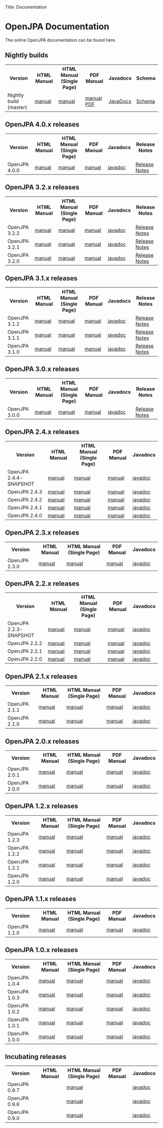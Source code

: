 Title: Documentation


<a name="Documentation-OpenJPADocumentation"></a>

# OpenJPA Documentation

The online OpenJPA documentation can be found here.

<a name="Documentation-Latest(4.0.1-SNAPSHOT)"></a>

## Nightly builds

<table>
<tr><th>Version</th><th> HTML Manual</th><th> HTML Manual (Single Page)</th><th>PDF Manual</th><th>Javadocs</th><th>Schema</th></tr>
<tr>
 <td class="border"> Nightly build (master)
 </td><td class="border"><a href="/builds/latest/docs/docbook/manual/main.html">manual</a>
 </td><td class="border"><a href="/builds/latest/docs/docbook/manual.html">manual</a>
 </td><td class="border"><a href="/builds/latest/docs/docbook/manual.pdf">manual PDF</a>
 </td><td class="border"><a href="/builds/latest/docs/javadoc/index.html">JavaDocs</a>
 </td><td class="border"><a href="/builds/latest/docs/schema/">Schema</a>
 </td></tr>
</table>

<a name="Documentation-OpenJPA4.0.xreleases"></a>

## OpenJPA 4.0.x releases

<table>
<tr><th>Version</th><th> HTML Manual</th><th> HTML Manual (Single Page)</th><th>PDF Manual</th><th>Javadocs</th><th>Release Notes</th></tr>
<tr><td class="border"> OpenJPA 4.0.0
 </td><td class="border"> <a href="/builds/4.0.0/apache-openjpa/docs/main.html">manual</a>
 </td><td class="border"> <a href="/builds/4.0.0/apache-openjpa/docs/manual.html">manual</a>
 </td><td class="border"> <a href="/builds/4.0.0/apache-openjpa/docs/manual.pdf">manual</a>
 </td><td class="border"> <a href="/builds/4.0.0/apidocs/index.html">javadoc</a>
 </td><td class="border"><A href="/builds/4.0.0/apache-openjpa/RELEASE-NOTES.html">Release Notes</A>
</td></tr>
<tr>
</table>

<a name="Documentation-OpenJPA3.2.xreleases"></a>

## OpenJPA 3.2.x releases

<table>
<tr><th>Version</th><th> HTML Manual</th><th> HTML Manual (Single Page)</th><th>PDF Manual</th><th>Javadocs</th><th>Release Notes</th></tr>
<tr><td class="border"> OpenJPA 3.2.2
 </td><td class="border"> <a href="/builds/3.2.2/apache-openjpa/docs/main.html">manual</a>
 </td><td class="border"> <a href="/builds/3.2.2/apache-openjpa/docs/manual.html">manual</a>
 </td><td class="border"> <a href="/builds/3.2.2/apache-openjpa/docs/manual.pdf">manual</a>
 </td><td class="border"> <a href="/builds/3.2.2/apidocs/index.html">javadoc</a>
 </td><td class="border"><A href="/builds/3.2.2/apache-openjpa/RELEASE-NOTES.html">Release Notes</A>
</td></tr>
<tr>
<tr><td class="border"> OpenJPA 3.2.1
 </td><td class="border"> <a href="/builds/3.2.1/apache-openjpa/docs/main.html">manual</a>
 </td><td class="border"> <a href="/builds/3.2.1/apache-openjpa/docs/manual.html">manual</a>
 </td><td class="border"> <a href="/builds/3.2.1/apache-openjpa/docs/manual.pdf">manual</a>
 </td><td class="border"> <a href="/builds/3.2.1/apidocs/index.html">javadoc</a>
 </td><td class="border"><A href="/builds/3.2.1/apache-openjpa/RELEASE-NOTES.html">Release Notes</A>
</td></tr>
<tr>
<tr><td class="border"> OpenJPA 3.2.0
 </td><td class="border"> <a href="/builds/3.2.0/apache-openjpa/docs/main.html">manual</a>
 </td><td class="border"> <a href="/builds/3.2.0/apache-openjpa/docs/manual.html">manual</a>
 </td><td class="border"> <a href="/builds/3.2.0/apache-openjpa/docs/manual.pdf">manual</a>
 </td><td class="border"> <a href="/builds/3.2.0/apidocs/index.html">javadoc</a>
 </td><td class="border"><A href="/builds/3.2.0/apache-openjpa/RELEASE-NOTES.html">Release Notes</A>
</td></tr>
<tr>
</table>

<a name="Documentation-OpenJPA3.1.xreleases"></a>

## OpenJPA 3.1.x releases

<table>
<tr><th>Version</th><th> HTML Manual</th><th> HTML Manual (Single Page)</th><th>PDF Manual</th><th>Javadocs</th><th>Release Notes</th></tr>
<tr><td class="border"> OpenJPA 3.1.2
 </td><td class="border"> <a href="/builds/3.1.2/apache-openjpa/docs/main.html">manual</a>
 </td><td class="border"> <a href="/builds/3.1.2/apache-openjpa/docs/manual.html">manual</a>
 </td><td class="border"> <a href="/builds/3.1.2/apache-openjpa/docs/manual.pdf">manual</a>
 </td><td class="border"> <a href="/builds/3.1.2/apidocs/index.html">javadoc</a>
 </td><td class="border"><A href="openjpa-3.1.x.html#changes-in-openjpa-312">Release Notes</A>
</td></tr>
<tr>
<tr><td class="border"> OpenJPA 3.1.1
 </td><td class="border"> <a href="/builds/3.1.1/apache-openjpa/docs/main.html">manual</a>
 </td><td class="border"> <a href="/builds/3.1.1/apache-openjpa/docs/manual.html">manual</a>
 </td><td class="border"> <a href="/builds/3.1.1/apache-openjpa/docs/manual.pdf">manual</a>
 </td><td class="border"> <a href="/builds/3.1.1/apidocs/index.html">javadoc</a>
 </td><td class="border"><A href="openjpa-3.1.x.html#changes-in-openjpa-311">Release Notes</A>
</td></tr>
<tr>
<tr><td class="border"> OpenJPA 3.1.0
 </td><td class="border"> <a href="/builds/3.1.0/apache-openjpa/docs/main.html">manual</a>
 </td><td class="border"> <a href="/builds/3.1.0/apache-openjpa/docs/manual.html">manual</a>
 </td><td class="border"> <a href="/builds/3.1.0/apache-openjpa/docs/manual.pdf">manual</a>
 </td><td class="border"> <a href="/builds/3.1.0/apidocs/index.html">javadoc</a>
 </td><td class="border"><A href="openjpa-3.1.x.html#changes-in-openjpa-310">Release Notes</A>
</td></tr>
<tr>
</table>

<a name="Documentation-OpenJPA3.0.xreleases"></a>

## OpenJPA 3.0.x releases

<table>
<tr><th> Version </th><th> HTML Manual </th><th> HTML Manual (Single Page) </th><th> PDF Manual </th><th>
Javadocs </th><th>Release Notes</th></tr>
<tr><td class="border"> OpenJPA 3.0.0
 </td><td class="border"> <a href="/builds/3.0.0/apache-openjpa/docs/main.html">manual</a>
 </td><td class="border"> <a href="/builds/3.0.0/apache-openjpa/docs/manual.html">manual</a>
 </td><td class="border"> <a href="/builds/3.0.0/apache-openjpa/docs/manual.pdf">manual</a>
 </td><td class="border"> <a href="/builds/3.0.0/apidocs/index.html">javadoc</a>
 </td><td class="border"> <A href="openjpa-3.0.x.html">Release Notes</A>
 </td></tr>
<tr>
</table>

<a name="Documentation-OpenJPA2.4.xreleases"></a>

## OpenJPA 2.4.x releases

<table>
<tr><th> Version </th><th> HTML Manual </th><th> HTML Manual (Single Page) </th><th> PDF Manual </th><th>
Javadocs </th></tr>
<tr><td class="border"> OpenJPA 2.4.4-SNAPSHOT
 </td><td class="border"> <a href="/builds/2.4.x/apache-openjpa/docs/main.html">manual</a>
 </td><td class="border"> <a href="/builds/2.4.x/apache-openjpa/docs/manual.html">manual</a>
 </td><td class="border"> <a href="/builds/2.4.x/apache-openjpa/docs/manual.pdf">manual</a>
 </td><td class="border"> <a href="/builds/2.4.x/apidocs/index.html">javadoc</a>
 </td></tr>
<tr><td class="border"> OpenJPA 2.4.3
 </td><td class="border"> <a href="/builds/2.4.3/apache-openjpa/docs/main.html">manual</a>
 </td><td class="border"> <a href="/builds/2.4.3/apache-openjpa/docs/manual.html">manual</a>
 </td><td class="border"> <a href="/builds/2.4.3/apache-openjpa/docs/manual.pdf">manual</a>
 </td><td class="border"> <a href="/builds/2.4.3/apidocs/index.html">javadoc</a>
 </td></tr>
<tr><td class="border"> OpenJPA 2.4.2
 </td><td class="border"> <a href="/builds/2.4.2/apache-openjpa/docs/main.html">manual</a>
 </td><td class="border"> <a href="/builds/2.4.2/apache-openjpa/docs/manual.html">manual</a>
 </td><td class="border"> <a href="/builds/2.4.2/apache-openjpa/docs/manual.pdf">manual</a>
 </td><td class="border"> <a href="/builds/2.4.2/apidocs/index.html">javadoc</a>
 </td></tr>
<tr><td class="border"> OpenJPA 2.4.1
 </td><td class="border"> <a href="/builds/2.4.1/apache-openjpa/docs/main.html">manual</a>
 </td><td class="border"> <a href="/builds/2.4.1/apache-openjpa/docs/manual.html">manual</a>
 </td><td class="border"> <a href="/builds/2.4.1/apache-openjpa/docs/manual.pdf">manual</a>
 </td><td class="border"> <a href="/builds/2.4.1/apidocs/index.html">javadoc</a>
 </td></tr>
<tr><td class="border"> OpenJPA 2.4.0
 </td><td class="border"> <a href="/builds/2.4.0/apache-openjpa/docs/main.html">manual</a>
 </td><td class="border"> <a href="/builds/2.4.0/apache-openjpa/docs/manual.html">manual</a>
 </td><td class="border"> <a href="/builds/2.4.0/apache-openjpa/docs/manual.pdf">manual</a>
 </td><td class="border"> <a href="/builds/2.4.0/apidocs/index.html">javadoc</a>
 </td></tr>
</table>

<a name="Documentation-OpenJPA2.3.xreleases"></a>

## OpenJPA 2.3.x releases

<table>
<tr><th> Version </th><th> HTML Manual </th><th> HTML Manual (Single Page) </th><th> PDF Manual </th><th>
Javadocs </th></tr>
<tr><td class="border"> OpenJPA 2.3.0
 </td><td class="border"> <a href="/builds/2.3.0/apache-openjpa/docs/main.html">manual</a>
 </td><td class="border"> <a href="/builds/2.3.0/apache-openjpa/docs/manual.html">manual</a>
 </td><td class="border"> <a href="/builds/2.3.0/apache-openjpa/docs/manual.pdf">manual</a>
 </td><td class="border"> <a href="/builds/2.3.0/apidocs/index.html">javadoc</a>
 </td></tr>
</table>

<a name="Documentation-OpenJPA2.2.xreleases"></a>

## OpenJPA 2.2.x releases

<!--
| Version | HTML Manual | HTML Manual (Single Page) | PDF Manual | Javadocs |
| ------- | ----------- | ------------------------- | ---------- | -------- |
| OpenJPA 2.2.1-SNAPSHOT | [manual](/builds/apache-openjpa-2.2.1-SNAPSHOT/docs/docbook/manual/main.html) | [manual](/builds/apache-openjpa-2.2.1-SNAPSHOT/docs/docbook/manual.html) | [manual](/builds/apache-openjpa-2.2.1-SNAPSHOT/docs/docbook/manual.pdf) | [javadoc](/builds/apache-openjpa-2.2.1-SNAPSHOT/docs/javadoc/index.html) |
| OpenJPA 2.2.0 | [manual](/builds/2.2.0/apache-openjpa/docs/main.html) | [manual](/builds/2.2.0/apache-openjpa/docs/manual.html) | [manual](/builds/2.2.0/apache-openjpa/docs/manual.pdf) | [javadoc](/builds/2.2.0/apidocs/index.html) |
-->

<table>
<tr><th> Version </th><th> HTML Manual </th><th> HTML Manual (Single Page) </th><th> PDF Manual </th><th>
Javadocs </th></tr>
<tr><td class="border"> OpenJPA 2.2.3-SNAPSHOT 
 </td><td class="border"> <a href="/builds/apache-openjpa-2.2.3-SNAPSHOT/docs/docbook/main.html">manual</a>
 </td><td class="border"> <a href="/builds/apache-openjpa-2.2.3-SNAPSHOT/docs/docbook/manual.html">manual</a>
 </td><td class="border"> <a href="/builds/apache-openjpa-2.2.3-SNAPSHOT/docs/docbook/manual.pdf">manual</a>
 </td><td class="border"> <a href="/builds/apache-openjpa-2.2.3-SNAPSHOT/docs/javadoc/index.html">javadoc</a>
 </td></tr>
<tr><td class="border"> OpenJPA 2.2.2
 </td><td class="border"> <a href="/builds/2.2.2/apache-openjpa/docs/main.html">manual</a>
 </td><td class="border"> <a href="/builds/2.2.2/apache-openjpa/docs/manual.html">manual</a>
 </td><td class="border"> <a href="/builds/2.2.2/apache-openjpa/docs/manual.pdf">manual</a>
 </td><td class="border"> <a href="/builds/2.2.2/apidocs/index.html">javadoc</a>
 </td></tr>
<tr><td class="border"> OpenJPA 2.2.1 
 </td><td class="border"> <a href="/builds/2.2.1/apache-openjpa/docs/main.html">manual</a>
 </td><td class="border"> <a href="/builds/2.2.1/apache-openjpa/docs/manual.html">manual</a>
 </td><td class="border"> <a href="/builds/2.2.1/apache-openjpa/docs/manual.pdf">manual</a>
 </td><td class="border"> <a href="/builds/2.2.1/apidocs/index.html">javadoc</a>
 </td></tr>
<tr><td class="border"> OpenJPA 2.2.0 
 </td><td class="border"> <a href="/builds/2.2.0/apache-openjpa/docs/main.html">manual</a>
 </td><td class="border"> <a href="/builds/2.2.0/apache-openjpa/docs/manual.html">manual</a>
 </td><td class="border"> <a href="/builds/2.2.0/apache-openjpa/docs/manual.pdf">manual</a>
 </td><td class="border"> <a href="/builds/2.2.0/apidocs/index.html">javadoc</a>
 </td></tr>
</table>


<a name="Documentation-OpenJPA2.1.xreleases"></a>

## OpenJPA 2.1.x releases

<table>
<tr><th> Version </th><th> HTML Manual </th><th> HTML Manual (Single Page) </th><th> PDF Manual </th><th>
Javadocs </th></tr>
<tr><td class="border"> OpenJPA 2.1.1
 </td><td class="border"> <a href="/builds/2.1.1/apache-openjpa/docs/main.html">manual</a>
 </td><td class="border"> <a href="/builds/2.1.1/apache-openjpa/docs/manual.html">manual</a>
 </td><td class="border"> <a href="/builds/2.1.1/apache-openjpa/docs/manual.pdf">manual</a>
 </td><td class="border"> <a href="/builds/2.1.1/apidocs/index.html">javadoc</a>
 </td></tr>
<tr><td class="border"> OpenJPA 2.1.0 
 </td><td class="border"> <a href="/builds/2.1.0/apache-openjpa-2.1.0/docs/manual/main.html">manual</a>
 </td><td class="border"> <a href="/builds/2.1.0/apache-openjpa-2.1.0/docs/manual/manual.html">manual</a>
 </td><td class="border"> <a href="/builds/2.1.0/apache-openjpa-2.1.0/docs/manual/manual.pdf">manual</a>
 </td><td class="border"> <a href="/builds/2.1.0/apache-openjpa-2.1.0/docs/javadoc/index.html">javadoc</a>
 </td></tr>
</table>

<a name="Documentation-OpenJPA2.0.xreleases"></a>

## OpenJPA 2.0.x releases

<table>
<tr><th> Version </th><th> HTML Manual </th><th> HTML Manual (Single Page) </th><th> PDF Manual </th><th>
Javadocs </th></tr>
<tr><td class="border"> OpenJPA 2.0.1
 </td><td class="border"> <a href="/builds/2.0.1/apache-openjpa-2.0.1/docs/manual/main.html">manual</a>
 </td><td class="border"> <a href="/builds/2.0.1/apache-openjpa-2.0.1/docs/manual/manual.html">manual</a>
 </td><td class="border"> <a href="/builds/2.0.1/apache-openjpa-2.0.1/docs/manual/manual.pdf">manual</a>
 </td><td class="border"> <a href="/builds/2.0.1/apache-openjpa-2.0.1/docs/javadoc/index.html">javadoc</a>
 </td></tr>
<tr><td class="border"> OpenJPA 2.0.0 
 </td><td class="border"> <a href="/builds/2.0.0/apache-openjpa-2.0.0/docs/manual/main.html">manual</a>
 </td><td class="border"> <a href="/builds/2.0.0/apache-openjpa-2.0.0/docs/manual/manual.html">manual</a>
 </td><td class="border"> <a href="/builds/2.0.0/apache-openjpa-2.0.0/docs/manual/manual.pdf">manual</a>
 </td><td class="border"> <a href="/builds/2.0.0/apache-openjpa-2.0.0/docs/javadoc/index.html">javadoc</a>
 </td></tr>
</table>


<a name="Documentation-OpenJPA1.2.xreleases"></a>

## OpenJPA 1.2.x releases

<table>
<tr><th> Version </th><th> HTML Manual </th><th> HTML Manual (Single Page) </th><th> PDF Manual </th><th>
Javadocs </th></tr>
<tr><td class="border"> OpenJPA 1.2.3
 </td><td class="border"> <a href="/builds/1.2.3/apache-openjpa/docs/index.html">manual</a>
 </td><td class="border"> <a href="/builds/1.2.3/apache-openjpa/docs/manual.html">manual</a>
 </td><td class="border"> <a href="/builds/1.2.3/apache-openjpa/docs/manual.pdf">manual</a>
 </td><td class="border"> <a href="/builds/1.2.3/apidocs/index.html">javadoc</a>
 </td></tr>
<tr><td class="border"> OpenJPA 1.2.2 
 </td><td class="border"> <a href="/builds/1.2.2/apache-openjpa-1.2.2/docs/manual/index.html">manual</a>
 </td><td class="border"> <a href="/builds/1.2.2/apache-openjpa-1.2.2/docs/manual/manual.html">manual</a> 
 </td><td class="border"> <a href="/builds/1.2.2/apache-openjpa-1.2.2/docs/manual/manual.pdf">manual</a> 
 </td><td class="border"> <a href="/builds/1.2.2/apache-openjpa-1.2.2/docs/javadoc/index.html">javadoc</a>
 </td></tr>
<tr><td class="border"> OpenJPA 1.2.1 
 </td><td class="border"> <a href="/builds/1.2.1/apache-openjpa-1.2.1/docs/manual/index.html">manual</a>
 </td><td class="border"> <a href="/builds/1.2.1/apache-openjpa-1.2.1/docs/manual/manual.html">manual</a>
 </td><td class="border"> <a href="/builds/1.2.1/apache-openjpa-1.2.1/docs/manual/manual.pdf">manual</a>
 </td><td class="border"> <a href="/builds/1.2.1/apache-openjpa-1.2.1/docs/javadoc/index.html">javadoc</a>
 </td></tr>
<tr><td class="border"> OpenJPA 1.2.0 
 </td><td class="border"> <a href="/builds/1.2.0/apache-openjpa-1.2.0/docs/manual/index.html">manual</a> 
 </td><td class="border"> <a href="/builds/1.2.0/apache-openjpa-1.2.0/docs/manual/manual.html">manual</a>
 </td><td class="border"> <a href="/builds/1.2.0/apache-openjpa-1.2.0/docs/manual/manual.pdf">manual</a>
 </td><td class="border"> <a href="/builds/1.2.0/apache-openjpa-1.2.0/docs/javadoc/index.html">javadoc</a> 
 </td></tr>
</table>

<a name="Documentation-OpenJPA1.1.xreleases"></a>

## OpenJPA 1.1.x releases

<table>
<tr><th> Version </th><th> HTML Manual </th><th> HTML Manual (Single Page) </th><th> PDF Manual </th><th>
Javadocs </th></tr>
<tr><td class="border"> OpenJPA 1.1.0 
 </td><td class="border"> <a href="/builds/1.1.0/apache-openjpa-1.1.0/docs/manual/index.html">manual</a>
 </td><td class="border"> <a href="/builds/1.1.0/apache-openjpa-1.1.0/docs/manual/manual.html">manual</a>
 </td><td class="border"> <a href="/builds/1.1.0/apache-openjpa-1.1.0/docs/manual/manual.pdf">manual</a>
 </td><td class="border"> <a href="/builds/1.1.0/apache-openjpa-1.1.0/docs/javadoc/index.html">javadoc</a>
 </td></tr>
</table>

<a name="Documentation-OpenJPA1.0.xreleases"></a>

## OpenJPA 1.0.x releases

<table>
<tr><th> Version </th><th> HTML Manual </th><th> HTML Manual (Single Page) </th><th> PDF Manual </th><th>
Javadocs </th></tr>
<tr><td class="border"> OpenJPA 1.0.4
 </td><td class="border"> <a href="/builds/1.0.4/apache-openjpa-1.0.4/docs/manual/index.html">manual</a>
 </td><td class="border"> <a href="/builds/1.0.4/apache-openjpa-1.0.4/docs/manual/manual.html">manual</a>
 </td><td class="border"> <a href="/builds/1.0.4/apache-openjpa-1.0.4/docs/manual/manual.pdf">manual</a>
 </td><td class="border"> <a href="/builds/1.0.4/apache-openjpa-1.0.4/docs/javadoc/index.html">javadoc</a>
 </td></tr>
<tr><td class="border"> OpenJPA 1.0.3 
 </td><td class="border"> <a href="/builds/1.0.3/apache-openjpa-1.0.3/docs/manual/index.html">manual</a>
 </td><td class="border"> <a href="/builds/1.0.3/apache-openjpa-1.0.3/docs/manual/manual.html">manual</a>
 </td><td class="border"> <a href="/builds/1.0.3/apache-openjpa-1.0.3/docs/manual/manual.pdf">manual</a>
 </td><td class="border"> <a href="/builds/1.0.3/apache-openjpa-1.0.3/docs/javadoc/index.html">javadoc</a> 
 </td></tr>
<tr><td class="border"> OpenJPA 1.0.2 
 </td><td class="border"> <a href="/builds/1.0.2/apache-openjpa-1.0.2/docs/manual/index.html">manual</a>
 </td><td class="border"> <a href="/builds/1.0.2/apache-openjpa-1.0.2/docs/manual/manual.html">manual</a>
 </td><td class="border"> <a href="/builds/1.0.2/apache-openjpa-1.0.2/docs/manual/manual.pdf">manual</a>
 </td><td class="border"> <a href="/builds/1.0.2/apache-openjpa-1.0.2/docs/javadoc/index.html">javadoc</a>
 </td></tr>
<tr><td class="border"> OpenJPA 1.0.1 
 </td><td class="border"> <a href="/builds/1.0.1/apache-openjpa-1.0.1/docs/manual/index.html">manual</a>
 </td><td class="border"> <a href="/builds/1.0.1/apache-openjpa-1.0.1/docs/manual/manual.html">manual</a>
 </td><td class="border"> <a href="/builds/1.0.1/apache-openjpa-1.0.1/docs/manual/manual.pdf">manual</a>
 </td><td class="border"> <a href="/builds/1.0.1/apache-openjpa-1.0.1/docs/javadoc/index.html">javadoc</a>
 </td></tr>
<tr><td class="border"> OpenJPA 1.0.0 
 </td><td class="border"> <a href="/builds/1.0.0/apache-openjpa-1.0.0/docs/manual/index.html">manual</a>
 </td><td class="border"> <a href="/builds/1.0.0/apache-openjpa-1.0.0/docs/manual/manual.html">manual</a>
 </td><td class="border"> <a href="/builds/1.0.0/apache-openjpa-1.0.0/docs/manual/manual.pdf">manual</a>
 </td><td class="border"> <a href="/builds/1.0.0/apache-openjpa-1.0.0/docs/javadoc/index.html">javadoc</a>
 </td></tr>
</table>

<a name="Documentation-Incubatingreleases"></a>

## Incubating releases

<table>
<tr><th> Version </th><th> HTML Manual </th><th> HTML Manual (Single Page) </th><th> PDF Manual </th><th>
Javadocs </th></tr>
<tr><td class="border"> OpenJPA 0.9.7 
 </td><td class="border"> </td><td class="border"> <a href="/docs/openjpa-0.9.7-incubating/manual/manual.html">manual</a>
 </td><td class="border"> </td><td class="border"> <a href="/docs/openjpa-0.9.7-incubating/javadoc/index.html">javadoc</a>
 </td></tr>
<tr><td class="border"> OpenJPA 0.9.6 
 </td><td class="border"> </td><td class="border"> <a href="/docs/openjpa-0.9.6-incubating/manual/manual.html">manual</a>
 </td><td class="border"> </td><td class="border"> <a href="/docs/openjpa-0.9.6-incubating/javadoc/index.html">javadoc</a>
 </td></tr>
<tr><td class="border"> OpenJPA 0.9.0 
 </td><td class="border"> </td><td class="border"> <a href="/docs/openjpa-0.9.0-incubating/manual/manual.html">manual</a>
 </td><td class="border"> </td><td class="border"> <a href="/docs/openjpa-0.9.0-incubating/javadoc/index.html">javadoc</a>
 </td></tr>
